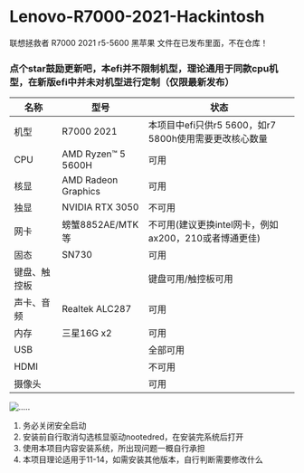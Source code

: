 # Lenovo-R7000-2021-Hackintosh
联想拯救者 R7000 2021 r5-5600 黑苹果
文件在已发布里面，不在仓库！
### 点个star鼓励更新吧，本efi并不限制机型，理论通用于同款cpu机型，在新版efi中并未对机型进行定制（仅限最新发布）
| 名称         | 型号                | 状态                 |
| ------------ | ------------------- | -------------------- |
| 机型         | R7000 2021 |    本项目中efi只供r5 5600，如r7 5800h使用需要更改核心数量                  |
| CPU          | AMD Ryzen™ 5 5600H  | 可用                 |
| 核显         | AMD Radeon Graphics | 可用                 |
| 独显         | NVIDIA RTX 3050 | 不可用                 |
| 网卡         | 螃蟹8852AE/MTK等              | 不可用(建议更换intel网卡，例如ax200，210或者博通更佳) |
| 固态         | SN730 | 可用                 |
| 键盘、触控板 |                     | 键盘可用/触控板可用                 |
| 声卡、音频   | Realtek ALC287      | 可用              |
| 内存         | 三星16G x2          | 可用                 |
| USB          |                     | 全部可用 |
| HDMI          |                     | 不可用 |
| 摄像头    |                     | 可用 |

 ![.....](https://img.shields.io/github/downloads/qine233/Lenovo-R7000-2021-Hackintosh/total.svg?style=flat-square)
1. 务必关闭安全启动
2. 安装前自行取消勾选核显驱动nootedred，在安装完系统后打开
3. 使用本项目内容安装系统，所出现问题一概自行承担
4. 本项目理论适用于11-14，如需安装其他版本，自行判断需要修改什么
